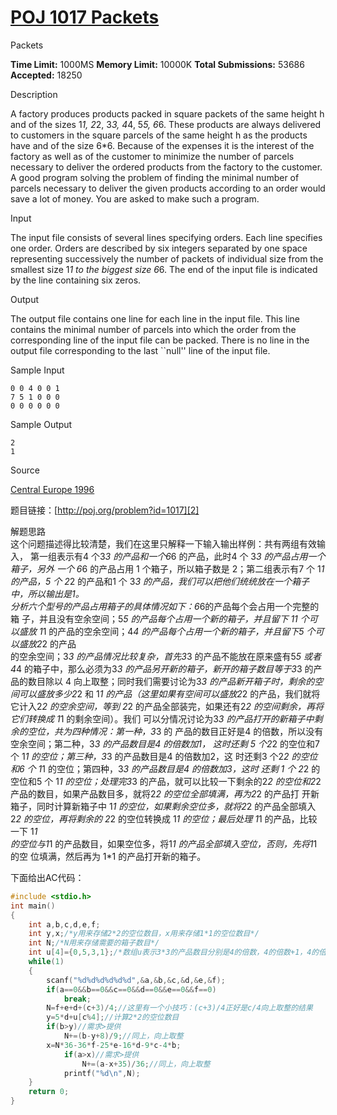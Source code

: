 # [POJ 1017 Packets][0] 

Packets

**Time Limit:** 1000MS **Memory Limit:** 10000K **Total Submissions:** 53686 **Accepted:** 18250 

Description

A factory produces products packed in square packets of the same height h and of the sizes 1*1, 2*2, 3*3, 4*4, 5*5, 6*6. These products are always delivered to customers in the square parcels of the same height h as the products have and of the size 6*6. Because of the expenses it is the interest of the factory as well as of the customer to minimize the number of parcels necessary to deliver the ordered products from the factory to the customer. A good program solving the problem of finding the minimal number of parcels necessary to deliver the given products according to an order would save a lot of money. You are asked to make such a program.

Input

The input file consists of several lines specifying orders. Each line specifies one order. Orders are described by six integers separated by one space representing successively the number of packets of individual size from the smallest size 1*1 to the biggest size 6*6. The end of the input file is indicated by the line containing six zeros.

Output

The output file contains one line for each line in the input file. This line contains the minimal number of parcels into which the order from the corresponding line of the input file can be packed. There is no line in the output file corresponding to the last ``null'' line of the input file.

Sample Input

    0 0 4 0 0 1 
    7 5 1 0 0 0 
    0 0 0 0 0 0 

Sample Output

    2 
    1 

Source

[Central Europe 1996][1]

题目链接：[http://poj.org/problem?id=1017][2]

解题思路   
这个问题描述得比较清楚，我们在这里只解释一下输入输出样例：共有两组有效输入， 第一组表示有4 个3*3 的产品和一个6*6 的产品，此时4 个 3*3 的产品占用一个箱子，另外 一个 6*6 的产品占用 1 个箱子，所以箱子数是 2；第二组表示有7 个 1*1 的产品，5 个 2*2 的产品和1 个 3*3 的产品，我们可以把他们统统放在一个箱子中，所以输出是1。   
分析六个型号的产品占用箱子的具体情况如下：6*6的产品每个会占用一个完整的箱 子，并且没有空余空间；5*5 的产品每个占用一个新的箱子，并且留下 11 个可以盛放 1*1 的产品的空余空间；4*4 的产品每个占用一个新的箱子，并且留下5 个可以盛放2*2 的产品   
的空余空间；3*3 的产品情况比较复杂，首先3*3 的产品不能放在原来盛有5*5 或者4*4 的箱子中，那么必须为3*3 的产品另开新的箱子，新开的箱子数目等于3*3 的产品的数目除以 4 向上取整；同时我们需要讨论为3*3 的产品新开箱子时，剩余的空间可以盛放多少2*2 和 1*1 的产品（这里如果有空间可以盛放2*2 的产品，我们就将它计入2*2 的空余空间，等到 2*2 的产品全部装完，如果还有2*2 的空间剩余，再将它们转换成 1*1 的剩余空间）。我们 可以分情况讨论为3*3 的产品打开的新箱子中剩余的空位，共为四种情况：第一种，3*3 的 产品的数目正好是4 的倍数，所以没有空余空间；第二种，3*3 的产品数目是4 的倍数加1， 这时还剩 5 个2*2 的空位和7 个 1*1 的空位；第三种，3*3 的产品数目是4 的倍数加2，这 时还剩3 个2*2 的空位和6 个 1*1 的空位；第四种，3*3 的产品数目是4 的倍数加3，这时 还剩 1 个 2*2 的空位和5 个 1*1 的空位；处理完3*3 的产品，就可以比较一下剩余的2*2 的空位和2*2 产品的数目，如果产品数目多，就将2*2 的空位全部填满，再为2*2 的产品打 开新箱子，同时计算新箱子中 1*1 的空位，如果剩余空位多，就将2*2 的产品全部填入2*2 的空位，再将剩余的 2*2 的空位转换成 1*1 的空位；最后处理 1*1 的产品，比较一下 1*1   
的空位与1*1 的产品数目，如果空位多，将1*1 的产品全部填入空位，否则，先将1*1 的空 位填满，然后再为 1*1 的产品打开新的箱子。 

下面给出AC代码：

 
```cpp
#include <stdio.h>
int main()
{
    int a,b,c,d,e,f;
    int y,x;/*y用来存储2*2的空位数目，x用来存储1*1的空位数目*/
    int N;/*N用来存储需要的箱子数目*/
    int u[4]={0,5,3,1};/*数组u表示3*3的产品数目分别是4的倍数，4的倍数+1，4的倍数加2，4的倍数+3时，为3*3的产品打开的新箱子中剩余的2*2的空位个数*/
    while(1)
    {
        scanf("%d%d%d%d%d%d",&a,&b,&c,&d,&e,&f);
        if(a==0&&b==0&&c==0&&d==0&&e==0&&f==0)
            break;
        N=f+e+d+(c+3)/4;//这里有一个小技巧：(c+3)/4正好是c/4向上取整的结果
        y=5*d+u[c%4];//计算2*2的空位数目
        if(b>y)//需求>提供
            N+=(b-y+8)/9;//同上，向上取整
        x=N*36-36*f-25*e-16*d-9*c-4*b;
            if(a>x)//需求>提供
                N+=(a-x+35)/36;//同上，向上取整
            printf("%d\n",N);
    }
    return 0;
}
```
[0]: http://www.cnblogs.com/ECJTUACM-873284962/p/6414760.html
[1]: http://poj.org/searchproblem?field=source&key=Central+Europe+1996
[2]: http://poj.org/problem?id=1017